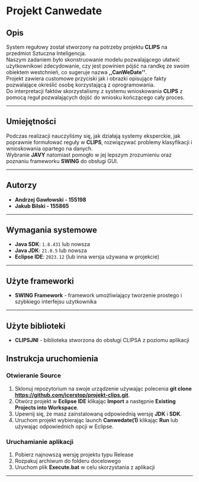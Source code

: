 # Projekt Canwedate

## Opis
System regułowy został stworzony na potrzeby projektu **CLIPS** na przedmiot Sztuczna Inteligencja.<br/>Naszym zadaniem było skonstruowanie modelu pozwalającego ułatwić użytkownikowi zdecydowanie, czy jest powinien pójść na randkę ze swoim obiektem westchnień, co sugeruje nazwa **,,CanWeDate''**.
<br/>Projekt zawiera customowe przyciski jak i obrazki opisujące fakty pozwalające określić osobę korzystającą z oprogramowania.<br/>
Do interpretacji faktów skorzystalismy z systemu wnioskowania **CLIPS** z pomocą reguł pozwalających dojść do wniosku kończącego cały proces.<br/>

---

## Umiejętności
Podczas realizacji nauczyliśmy się, jak działają systemy eksperckie, jak poprawnie formułować reguły w **CLIPS**, rozwiązywać problemy klasyfikacji i wnioskowania opartego na danych. 
<br/>Wybranie **JAVY** natomiast pomogło w jej lepszym zrozumieniu oraz poznaniu frameworku **SWING** do obsługi GUI.

---

## Autorzy

- **Andrzej Gawłowski - 155198**
- **Jakub Bilski - 155865**

---

## Wymagania systemowe

- **Java SDK**: `1.8.431` lub nowsza
- **Java JDK**: `21.0.5` lub nowsza
- **Eclipse IDE**: `2023.12` (lub inna wersja używana w projekcie)

---

## Użyte frameworki

- **SWING Framework** - framework umożliwiający tworzenie prostego i szybkiego interfejsu użytkownika

---

## Użyte biblioteki
- **CLIPSJNI** - biblioteka stworzona do obsługi CLIPSA z poziomu aplikacji

## Instrukcja uruchomienia

### Otwieranie Source

1. Sklonuj repozytorium na swoje urządzenie używając polecenia **git clone https://github.com/icerstop/projekt-clips.git**.
2. Otwórz projekt w **Eclipse IDE** klikając **Import** a następnie **Existing Projects into Workspace**.
3. Upewnij się, że masz zainstalowaną odpowiednią wersję **JDK** i **SDK**.
4. Uruchom projekt wybierając launch **Canwedate(1)** klikając **Run** lub używając odpowiednich opcji w Eclipse.

### Uruchamianie aplikacji

1. Pobierz najnowszą wersję projektu typu Release
2. Rozpakuj archiwum do folderu docelowego
3. Uruchom plik **Execute.bat** w celu skorzystania z aplikacji

---


